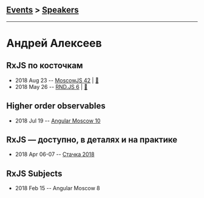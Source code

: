 ## [Events](../README.md) > [Speakers](../speakers.md)
---

# Андрей Алексеев

## RxJS по косточкам
- 2018 Aug 23 -- [MoscowJS 42](https://youtu.be/3rEDHnqn-Cw)  | [:notebook:](https://aalexeev239.github.io/rxjs-intro/)  
- 2018 May 26 -- [RND.JS 6](https://youtu.be/2otvaKKUXto)  | [:notebook:](https://aalexeev239.github.io/rxjs-intro/)  
## Higher order observables
- 2018 Jul 19 -- [Angular Moscow 10](https://www.youtube.com/watch?v=Fk3w2q6IEpI)    
## RxJS — доступно, в деталях и на практике
- 2018 Apr 06-07 -- [Стачка 2018](https://youtu.be/MnY7RwUrgqI)    
## RxJS Subjects
- 2018 Feb 15 -- Angular Moscow 8    
